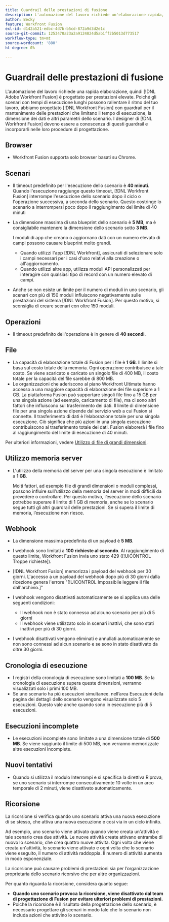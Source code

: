 ```yaml
---
title: Guardrail delle prestazioni di fusione
description: L'automazione del lavoro richiede un'elaborazione rapida, quindi  [!DNL Adobe Workfront Fusion]  è progettato per prestazioni elevate. Poiché gli scenari con tempi di esecuzione lunghi possono rallentare il ritmo del tuo lavoro, abbiamo progettato [!DNL Workfront Fusion] con guardrail per il mantenimento delle prestazioni che limitano il tempo di esecuzione, la dimensione dei dati e altri parametri dello scenario. [!DNL Workfront Fusion] i designer devono essere a conoscenza di questi guardrail e incorporarli nelle loro procedure di progettazione.
author: Becky
feature: Workfront Fusion
exl-id: d142a521-edbc-4d7b-b5cd-872a9d3d2e1c
source-git-commit: 1253470a23a2a9124824d5ab1ff2b5013d773517
workflow-type: tm+mt
source-wordcount: '880'
ht-degree: 0%

---
```


# Guardrail delle prestazioni di fusione

L&#39;automazione del lavoro richiede una rapida elaborazione, quindi [!DNL Adobe Workfront Fusion] è progettato per prestazioni elevate. Poiché gli scenari con tempi di esecuzione lunghi possono rallentare il ritmo del tuo lavoro, abbiamo progettato [!DNL Workfront Fusion] con guardrail per il mantenimento delle prestazioni che limitano il tempo di esecuzione, la dimensione dei dati e altri parametri dello scenario. I designer di [!DNL Workfront Fusion] devono essere a conoscenza di questi guardrail e incorporarli nelle loro procedure di progettazione.

## Browser

* Workfront Fusion supporta solo browser basati su Chrome.

## Scenari

* Il timeout predefinito per l&#39;esecuzione dello scenario è **40 minuti**. Quando l&#39;esecuzione raggiunge questo timeout, [!DNL Workfront Fusion] interrompe l&#39;esecuzione dello scenario dopo il ciclo o l&#39;operazione successiva, a seconda dello scenario. Questo costringe lo scenario a interrompersi poco dopo il raggiungimento del limite di 40 minuti
* La dimensione massima di una blueprint dello scenario è **5 MB**, ma è consigliabile mantenere la dimensione dello scenario sotto **3 MB**.

  I moduli di app che creano o aggiornano dati con un numero elevato di campi possono causare blueprint molto grandi.

   * Quando utilizzi l&#39;app [!DNL Workfront], assicurati di selezionare solo i campi necessari per i casi d&#39;uso relativi alla creazione o all&#39;aggiornamento.
   * Quando utilizzi altre app, utilizza moduli API personalizzati per interagire con qualsiasi tipo di record con un numero elevato di campi.

* Anche se non esiste un limite per il numero di moduli in uno scenario, gli scenari con più di 150 moduli influiscono negativamente sulle prestazioni del sistema [!DNL Workfront Fusion]. Per questo motivo, si sconsiglia di creare scenari con oltre 150 moduli.

## Operazioni

* Il timeout predefinito dell&#39;operazione è in genere di **40 secondi**.

<!--
* The operation timeout for calls to Adobe Workfront is **120 seconds**.
-->

## File

* La capacità di elaborazione totale di Fusion per i file è **1 GB**. Il limite si basa sul costo totale della memoria. Ogni operazione contribuisce a tale costo. Se viene scaricato e caricato un singolo file di 400 MB, il costo totale per la capacità del file sarebbe di 800 MB.
* Le organizzazioni che aderiscono al piano Workfront Ultimate hanno accesso a una maggiore capacità di elaborazione dei file superiore a 1 GB. La piattaforma Fusion può supportare singoli file fino a 15 GB per una singola azione (ad esempio, caricamento di file), ma ci sono altri fattori che influiscono sul trasferimento dei dati. Il limite di dimensione file per una singola azione dipende dal servizio web a cui Fusion si connette. Il trasferimento di dati è l’elaborazione totale per una singola esecuzione. Ciò significa che più azioni in una singola esecuzione contribuiscono al trasferimento totale dei dati. Fusion elaborerà i file fino al raggiungimento del limite di esecuzione di 40 minuti.

Per ulteriori informazioni, vedere [Utilizzo di file di grandi dimensioni](/help/workfront-fusion/references/scenarios/fusion-large-files.md).

## Utilizzo memoria server

* L&#39;utilizzo della memoria del server per una singola esecuzione è limitato a **1 GB**.

  Molti fattori, ad esempio file di grandi dimensioni o moduli complessi, possono influire sull&#39;utilizzo della memoria del server in modi difficili da prevedere o controllare. Per questo motivo, l’esecuzione dello scenario potrebbe superare il limite di 1 GB di memoria, anche se lo scenario segue tutti gli altri guardrail delle prestazioni. Se si supera il limite di memoria, l’esecuzione non riesce.

## Webhook

* La dimensione massima predefinita di un payload è **5 MB**.
* I webhook sono limitati a **100 richieste al secondo**. Al raggiungimento di questo limite, Workfront Fusion invia uno stato 429 ([!UICONTROL Troppe richieste]).
* [!DNL Workfront Fusion] memorizza i payload del webhook per 30 giorni. L&#39;accesso a un payload del webhook dopo più di 30 giorni dalla ricezione genera l&#39;errore &quot;[!UICONTROL Impossibile leggere il file dall&#39;archivio.]&quot;
* I webhook vengono disattivati automaticamente se si applica una delle seguenti condizioni:

   * Il webhook non è stato connesso ad alcuno scenario per più di 5 giorni
   * Il webhook viene utilizzato solo in scenari inattivi, che sono stati inattivi per più di 30 giorni.

* I webhook disattivati vengono eliminati e annullati automaticamente se non sono connessi ad alcun scenario e se sono in stato disattivato da oltre 30 giorni.

## Cronologia di esecuzione

* I registri della cronologia di esecuzione sono limitati a **100 MB**. Se la cronologia di esecuzione supera queste dimensioni, verranno visualizzati solo i primi 100 MB.
* Se uno scenario ha più esecuzioni simultanee. nell’area Esecuzioni della pagina dei dettagli dello scenario vengono visualizzate solo 5 esecuzioni. Questo vale anche quando sono in esecuzione più di 5 esecuzioni.

## Esecuzioni incomplete

* Le esecuzioni incomplete sono limitate a una dimensione totale di **500 MB**. Se viene raggiunto il limite di 500 MB, non verranno memorizzate altre esecuzioni incomplete.

## Nuovi tentativi

* Quando si utilizza il modulo Interrompi e si specifica la direttiva Riprova, se uno scenario si interrompe consecutivamente 10 volte in un arco temporale di 2 minuti, viene disattivato automaticamente.

## Ricorsione

La ricorsione si verifica quando uno scenario attiva una nuova esecuzione di se stesso, che attiva una nuova esecuzione e così via in un ciclo infinito.

Ad esempio, uno scenario viene attivato quando viene creata un&#39;attività e tale scenario crea due attività. Le nuove attività create attivano entrambe di nuovo lo scenario, che crea quattro nuove attività. Ogni volta che viene creata un&#39;attività, lo scenario viene attivato e ogni volta che lo scenario viene eseguito, il numero di attività raddoppia. Il numero di attività aumenta in modo esponenziale.

La ricorsione può causare problemi di prestazioni sia per l’organizzazione proprietaria dello scenario ricorsivo che per altre organizzazioni.

Per quanto riguarda la ricorsione, considera quanto segue:

* **Quando uno scenario provoca la ricorsione, viene disattivato dal team di progettazione di Fusion per evitare ulteriori problemi di prestazioni.**
* Poiché la ricorsione è il risultato della progettazione dello scenario, è necessario progettare gli scenari in modo tale che lo scenario non includa azioni che attivino lo scenario.

